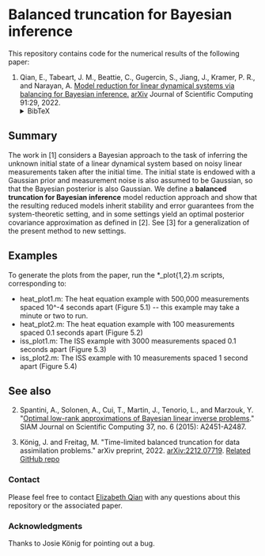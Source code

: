 # Balanced truncation for Bayesian inference

This repository contains code for the numerical results of the following paper:

1. Qian, E., Tabeart, J. M., Beattie, C., Gugercin, S., Jiang, J., Kramer, P. R., and Narayan, A.
[Model reduction for linear dynamical systems via balancing for Bayesian inference.](https://link.springer.com/article/10.1007/s10915-022-01798-8) [arXiv](https://arxiv.org/abs/2111.13246)
 Journal of Scientific Computing 91:29, 2022.<details><summary>BibTeX</summary><pre>
@article{Qian2021Balancing,
    title   = {Model reduction for linear dynamical systems via balancing for Bayesian inference},
    author  = {Qian, E. and Tabeart, J. M. and Beattie, C. and Gugercin, S. and Jiang, J. and Kramer, P. R. and Narayan, A.},
    journal = {Journal of Scientific Computing},
    url     = {https://link.springer.com/article/10.1007/s10915-022-01798-8},
    year    = {2022},
    volume  = 91,
    issue   = 29
}</pre></details>

## Summary
The work in [1] considers a Bayesian approach to the task of inferring the unknown initial state of a linear dynamical system based on noisy linear measurements taken after the initial time. The initial state is endowed with a Gaussian prior and measurement noise is also assumed to be Gaussian, so that the Bayesian posterior is also Gaussian. We define a <b>balanced truncation for Bayesian inference</b> model reduction approach and show that the resulting reduced models inherit stability and error guarantees from the system-theoretic setting, and in some settings yield an optimal posterior covariance approximation as defined in [2]. See [3] for a generalization of the present method to new settings.

## Examples
To generate the plots from the paper, run the *_plot{1,2}.m scripts, corresponding to:
* heat_plot1.m: The heat equation example with 500,000 measurements spaced 10^-4 seconds apart (Figure 5.1) -- this example may take a minute or two to run.
* heat_plot2.m: The heat equation example with 100 measurements spaced 0.1 seconds apart (Figure 5.2)
* iss_plot1.m: The ISS example with 3000 measurements spaced 0.1 seconds apart (Figure 5.3)
* iss_plot2.m: The ISS example with 10 measurements spaced 1 second apart (Figure 5.4)

## See also
2. Spantini, A., Solonen, A., Cui, T., Martin, J., Tenorio, L., and Marzouk, Y. "[Optimal low-rank approximations of Bayesian linear inverse problems](https://epubs.siam.org/doi/pdf/10.1137/140977308?casa_token=CaYk5XimLkoAAAAA:-WjPu7U7kT8q3WZU66efl5X6GPylJOcnJM7XuOyy-I00LLa0vo9478Tv4BeNFoO67EwOsvl78Q)." SIAM Journal on Scientific Computing 37, no. 6 (2015): A2451-A2487.

3. König, J. and Freitag, M. "Time-limited balanced truncation for data assimilation problems." arXiv preprint, 2022. [arXiv:2212.07719](https://arxiv.org/pdf/2212.07719.pdf). [Related GitHub repo](https://github.com/joskoUP/TLBTforDA)

### Contact
Please feel free to contact [Elizabeth Qian](http://www.elizabethqian.com/) with any questions about this repository or the associated paper.

### Acknowledgments
Thanks to Josie König for pointing out a bug.
